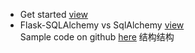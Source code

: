- Get started [view](doc/00.get-started.md)
- Flask-SQLAlchemy vs SqlAlchemy [view](doc/01.flask.sqlalchem-vs-sqlalchemy.md)
  <br>
  Sample code on github [here](https://github.com/namgivu/shared-model-FlaskSqlAlchemy-vs-SQLAlchemy)
结构结构
